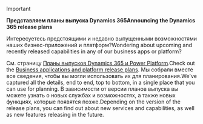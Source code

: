 > [!IMPORTANT]
> <span data-ttu-id="b6568-101">**Представляем планы выпуска Dynamics 365**</span><span class="sxs-lookup"><span data-stu-id="b6568-101">**Announcing the Dynamics 365 release plans**</span></span>
>
> <span data-ttu-id="b6568-102">Интересуетесь предстоящими и недавно выпущенными возможностями наших бизнес-приложений и платформ?</span><span class="sxs-lookup"><span data-stu-id="b6568-102">Wondering about upcoming and recently released capabilities in any of our business apps or platform?</span></span> 
> 
> <span data-ttu-id="b6568-103">См. страницу [Планы выпусков Dynamics 365 и Power Platform](https://go.microsoft.com/fwlink/?linkid=2010158).</span><span class="sxs-lookup"><span data-stu-id="b6568-103">Check out the [Business applications and platform release plans](https://go.microsoft.com/fwlink/?linkid=2010158).</span></span> <span data-ttu-id="b6568-104">Мы собрали вместе все сведения, чтобы вы могли использовать их для планирования.</span><span class="sxs-lookup"><span data-stu-id="b6568-104">We've captured all the details, end to end, top to bottom, in a single place that you can use for planning.</span></span> <span data-ttu-id="b6568-105">В зависимости от версии планов выпуска вы можете узнать о новых службах и возможностях, а также новых функциях, которые появятся позже.</span><span class="sxs-lookup"><span data-stu-id="b6568-105">Depending on the version of the release plans, you can find out about new services and capabilities, as well as new features releasing in the future.</span></span>
